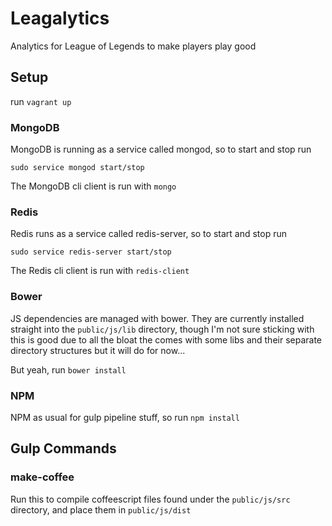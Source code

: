 # Leagalytics
Analytics for League of Legends to make players play good

## Setup

run `vagrant up`

### MongoDB

MongoDB is running as a service called mongod, so to start and stop run

    sudo service mongod start/stop

The MongoDB cli client is run with `mongo`


### Redis

Redis runs as a service called redis-server, so to start and stop run

    sudo service redis-server start/stop

The Redis cli client is run with `redis-client`

### Bower

JS dependencies are managed with bower. They are currently installed straight into the `public/js/lib` directory, though I'm not sure sticking with this is good due to all the bloat the comes with some libs and their separate directory structures but it will do for now...

But yeah, run `bower install`

### NPM

NPM as usual for gulp pipeline stuff, so run `npm install`

## Gulp Commands

### make-coffee

Run this to compile coffeescript files found under the `public/js/src` directory, and place them in `public/js/dist`